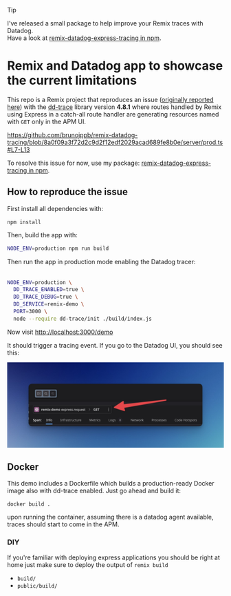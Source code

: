 > [!TIP]
> I've released a small package to help improve your Remix traces with Datadog.  
> Have a look at [remix-datadog-express-tracing in npm](https://www.npmjs.com/package/remix-datadog-express-tracing).

# Remix and Datadog app to showcase the current limitations

This repo is a Remix project that reproduces an issue
([originally reported here](https://github.com/DataDog/dd-trace-js/issues/3283#issuecomment-1653821725))
with the [dd-trace](https://github.com/DataDog/dd-trace-js) library version
**4.8.1** where routes handled by Remix using Express in a catch-all route
handler are generating resources named with `GET` only in the APM UI.

https://github.com/brunojppb/remix-datadog-tracing/blob/8a0f09a3f72d2c9d2f12edf2029acad689fe8b0e/server/prod.ts#L7-L13

To resolve this issue for now, use my package: [remix-datadog-express-tracing in npm](https://www.npmjs.com/package/remix-datadog-express-tracing).

## How to reproduce the issue

First install all dependencies with:

```shell
npm install
```

Then, build the app with:

```sh
NODE_ENV=production npm run build
```

Then run the app in production mode enabling the Datadog tracer:

```sh

NODE_ENV=production \
  DD_TRACE_ENABLED=true \
  DD_TRACE_DEBUG=true \
  DD_SERVICE=remix-demo \
  PORT=3000 \
  node --require dd-trace/init ./build/index.js

```

Now visit [http://localhost:3000/demo](http://localhost:3000/demo)

It should trigger a tracing event. If you go to the Datadog UI, you should see
this:

![DD UI](./apm_ui.jpg)

## Docker

This demo includes a Dockerfile which builds a production-ready Docker image
also with dd-trace enabled. Just go ahead and build it:

```shell
docker build .
```

upon running the container, assuming there is a datadog agent available, traces
should start to come in the APM.

### DIY

If you're familiar with deploying express applications you should be right at
home just make sure to deploy the output of `remix build`

- `build/`
- `public/build/`
